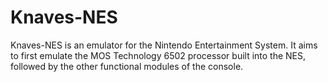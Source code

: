 # Knaves-NES

Knaves-NES is an emulator for the Nintendo Entertainment System. It aims to first emulate the MOS Technology 6502 processor built into the NES, followed by the other functional modules of the console.